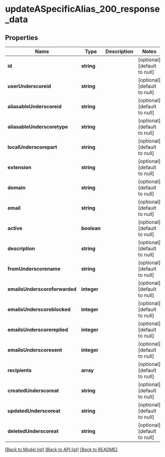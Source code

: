 # updateASpecificAlias_200_response_data

## Properties
Name | Type | Description | Notes
------------ | ------------- | ------------- | -------------
**id** | **string** |  | [optional] [default to null]
**userUnderscoreid** | **string** |  | [optional] [default to null]
**aliasableUnderscoreid** | **string** |  | [optional] [default to null]
**aliasableUnderscoretype** | **string** |  | [optional] [default to null]
**localUnderscorepart** | **string** |  | [optional] [default to null]
**extension** | **string** |  | [optional] [default to null]
**domain** | **string** |  | [optional] [default to null]
**email** | **string** |  | [optional] [default to null]
**active** | **boolean** |  | [optional] [default to null]
**description** | **string** |  | [optional] [default to null]
**fromUnderscorename** | **string** |  | [optional] [default to null]
**emailsUnderscoreforwarded** | **integer** |  | [optional] [default to null]
**emailsUnderscoreblocked** | **integer** |  | [optional] [default to null]
**emailsUnderscorereplied** | **integer** |  | [optional] [default to null]
**emailsUnderscoresent** | **integer** |  | [optional] [default to null]
**recipients** | **array** |  | [optional] [default to null]
**createdUnderscoreat** | **string** |  | [optional] [default to null]
**updatedUnderscoreat** | **string** |  | [optional] [default to null]
**deletedUnderscoreat** | **string** |  | [optional] [default to null]

[[Back to Model list]](../README.md#documentation-for-models) [[Back to API list]](../README.md#documentation-for-api-endpoints) [[Back to README]](../README.md)


